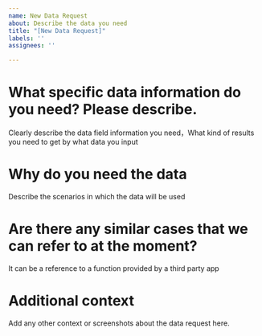 ```yaml
---
name: New Data Request
about: Describe the data you need
title: "[New Data Request]"
labels: ''
assignees: ''

---
```


# What specific data information do you need? Please describe.
Clearly describe the data field information you need，What kind of results you need to get by what data you input

# Why do you need the data
Describe the scenarios in which the data will be used

# Are there any similar cases that we can refer to at the moment?
It can be a reference to a function provided by a third party app

# Additional context
Add any other context or screenshots about the data request here.
